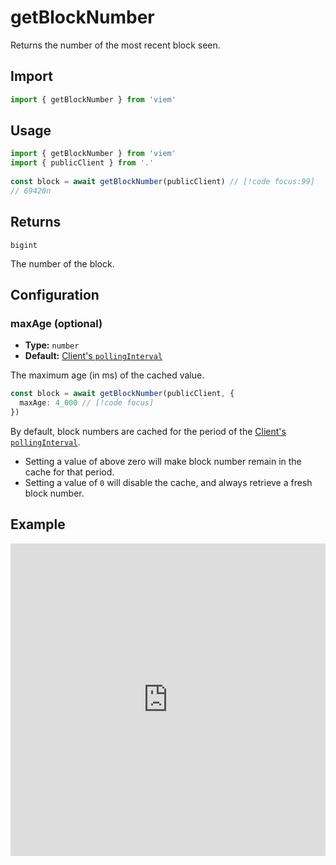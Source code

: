 # getBlockNumber

Returns the number of the most recent block seen.

## Import

```ts
import { getBlockNumber } from 'viem'
```

## Usage

```ts
import { getBlockNumber } from 'viem'
import { publicClient } from '.'
 
const block = await getBlockNumber(publicClient) // [!code focus:99]
// 69420n
```

## Returns

`bigint`

The number of the block.

## Configuration

### maxAge (optional)

- **Type:** `number`
- **Default:** [Client's `pollingInterval`](/TODO)

The maximum age (in ms) of the cached value. 

```ts
const block = await getBlockNumber(publicClient, {
  maxAge: 4_000 // [!code focus]
})
```

By default, block numbers are cached for the period of the [Client's `pollingInterval`](/TODO). 

- Setting a value of above zero will make block number remain in the cache for that period.
- Setting a value of `0` will disable the cache, and always retrieve a fresh block number.



## Example

<iframe frameborder="0" width="100%" height="500px" src="https://replit.com/@jxom/getBlockNumber?embed=true"></iframe>